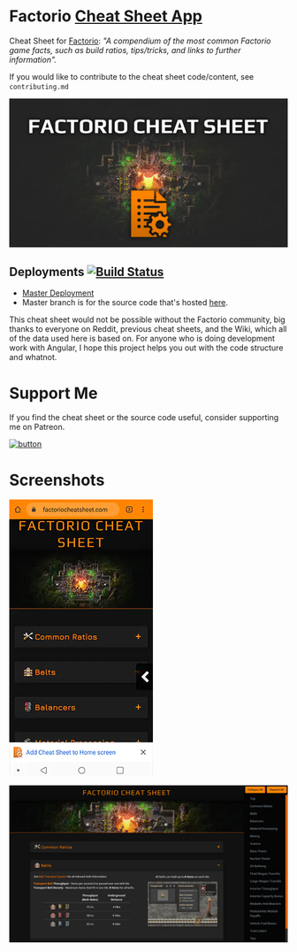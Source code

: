 # Factorio [Cheat Sheet App](https://factoriocheatsheet.com/)
Cheat Sheet for [Factorio](https://www.factorio.com/): *"A compendium of the most common Factorio game facts, such as build ratios, tips/tricks, and links to further information".*

If you would like to contribute to the cheat sheet code/content, see `contributing.md`

![Factorio Cheat Sheet](src/assets/icons/factorio-cheat-sheet-splash.webp)

## Deployments [![Build Status](https://travis-ci.com/deniszholob/factorio-cheat-sheet.svg?branch=master)](https://travis-ci.com/deniszholob/factorio-cheat-sheet)

* [Master Deployment](https://factoriocheatsheet.com/)
* Master branch is for the source code that's hosted [here](https://deniszholob.github.io/factorio-cheat-sheet/).


This cheat sheet would not be possible without the Factorio community, big thanks to everyone on Reddit, previous cheat sheets, and the Wiki, which all of the data used here is based on.
For anyone who is doing development work with Angular, I hope this project helps you out with the code structure and whatnot.


# Support Me
If you find the cheat sheet or the source code useful, consider supporting me on Patreon.

[![button](https://c5.patreon.com/external/logo/downloads_wordmark_white_on_coral.png)](https://www.patreon.com/deniszholob)

# Screenshots

![Factorio Cheat Sheet Mobile Website](screenshots/factorio-sheat-sheet-home-screen-phone.webp)

![Factorio Cheat Sheet Desktop Website](screenshots/factorio-sheat-sheet-screen-pc.webp)
